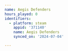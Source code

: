 ```yaml
---
name: Aegis Defenders
hours_played: 0
identifiers:
  - platform: steam
    appid: '371140'
    name: Aegis Defenders
    synced_on: '2024-07-04'

---
```

